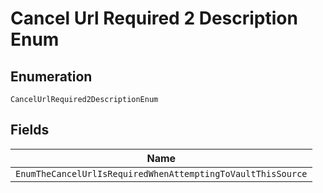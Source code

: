 
# Cancel Url Required 2 Description Enum

## Enumeration

`CancelUrlRequired2DescriptionEnum`

## Fields

| Name |
|  --- |
| `EnumTheCancelUrlIsRequiredWhenAttemptingToVaultThisSource` |

